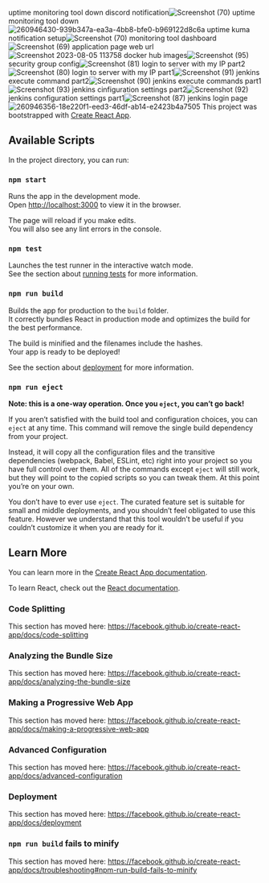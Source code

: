 uptime monitoring tool down discord notification![Screenshot (70)](https://github.com/Vigneshkasi/reactjs-demo/assets/129573088/4e9593de-cf58-4468-b3e3-5eabba610b9b)
uptime monitoring tool down![260946430-939b347a-ea3a-4bb8-bfe0-b969122d8c6a](https://github.com/Vigneshkasi/reactjs-demo/assets/129573088/4e52d69a-0bea-48c0-a3be-70198540148e)
uptime kuma notification setup![Screenshot (70)](https://github.com/Vigneshkasi/reactjs-demo/assets/129573088/7c3ae2e7-6a21-4a68-aea9-ac0058eca8b8)
monitoring tool dashboard![Screenshot (69)](https://github.com/Vigneshkasi/reactjs-demo/assets/129573088/df85f2ca-435e-4415-b682-7267141b06dd)
application page web url![Screenshot 2023-08-05 113758](https://github.com/Vigneshkasi/reactjs-demo/assets/129573088/19bb4560-ac16-4cc2-bb1b-d5ba0bdaad96)
docker hub images![Screenshot (95)](https://github.com/Vigneshkasi/reactjs-demo/assets/129573088/3e97643b-2d4b-41cc-b3f9-1f398893751c)
security group config![Screenshot (81)](https://github.com/Vigneshkasi/reactjs-demo/assets/129573088/5149a7e6-1f79-451b-b209-bfbb27348f78)
login to server with my IP part2![Screenshot (80)](https://github.com/Vigneshkasi/reactjs-demo/assets/129573088/28274bc6-f19a-4c5b-b315-9bea14df3419)
login to server with my IP part1![Screenshot (91)](https://github.com/Vigneshkasi/reactjs-demo/assets/129573088/9e4e51b9-7a2b-4fa4-a8d3-a3b29e5f84d4)
jenkins execute command part2![Screenshot (90)](https://github.com/Vigneshkasi/reactjs-demo/assets/129573088/05eae5e5-23e3-4790-9785-910998945af5)
jenkins execute commands part1![Screenshot (93)](https://github.com/Vigneshkasi/reactjs-demo/assets/129573088/c57b9483-e306-4539-9ef3-5fbddb256c45)
jenkins cinfiguration settings part2![Screenshot (92)](https://github.com/Vigneshkasi/reactjs-demo/assets/129573088/b289873a-533a-461c-a003-649ce5aa5e4a)
jenkins configuration settings part1![Screenshot (87)](https://github.com/Vigneshkasi/reactjs-demo/assets/129573088/ed4bb4bd-7d26-4ab0-b40e-b8e8507c17f6)
jenkins login page
![260946356-18e220f1-eed3-46df-ab14-e2423b4a7505](https://github.com/Vigneshkasi/reactjs-demo/assets/129573088/79926efc-f3c8-4b3e-8e49-65e6bc02ce0b)
This project was bootstrapped with [Create React App](https://github.com/facebook/create-react-app).

## Available Scripts

In the project directory, you can run:

### `npm start`

Runs the app in the development mode.<br />
Open [http://localhost:3000](http://localhost:3000) to view it in the browser.

The page will reload if you make edits.<br />
You will also see any lint errors in the console.

### `npm test`

Launches the test runner in the interactive watch mode.<br />
See the section about [running tests](https://facebook.github.io/create-react-app/docs/running-tests) for more information.

### `npm run build`

Builds the app for production to the `build` folder.<br />
It correctly bundles React in production mode and optimizes the build for the best performance.

The build is minified and the filenames include the hashes.<br />
Your app is ready to be deployed!

See the section about [deployment](https://facebook.github.io/create-react-app/docs/deployment) for more information.

### `npm run eject`

**Note: this is a one-way operation. Once you `eject`, you can’t go back!**

If you aren’t satisfied with the build tool and configuration choices, you can `eject` at any time. This command will remove the single build dependency from your project.

Instead, it will copy all the configuration files and the transitive dependencies (webpack, Babel, ESLint, etc) right into your project so you have full control over them. All of the commands except `eject` will still work, but they will point to the copied scripts so you can tweak them. At this point you’re on your own.

You don’t have to ever use `eject`. The curated feature set is suitable for small and middle deployments, and you shouldn’t feel obligated to use this feature. However we understand that this tool wouldn’t be useful if you couldn’t customize it when you are ready for it.

## Learn More

You can learn more in the [Create React App documentation](https://facebook.github.io/create-react-app/docs/getting-started).

To learn React, check out the [React documentation](https://reactjs.org/).

### Code Splitting

This section has moved here: https://facebook.github.io/create-react-app/docs/code-splitting

### Analyzing the Bundle Size

This section has moved here: https://facebook.github.io/create-react-app/docs/analyzing-the-bundle-size

### Making a Progressive Web App

This section has moved here: https://facebook.github.io/create-react-app/docs/making-a-progressive-web-app

### Advanced Configuration

This section has moved here: https://facebook.github.io/create-react-app/docs/advanced-configuration

### Deployment

This section has moved here: https://facebook.github.io/create-react-app/docs/deployment

### `npm run build` fails to minify

This section has moved here: https://facebook.github.io/create-react-app/docs/troubleshooting#npm-run-build-fails-to-minify

